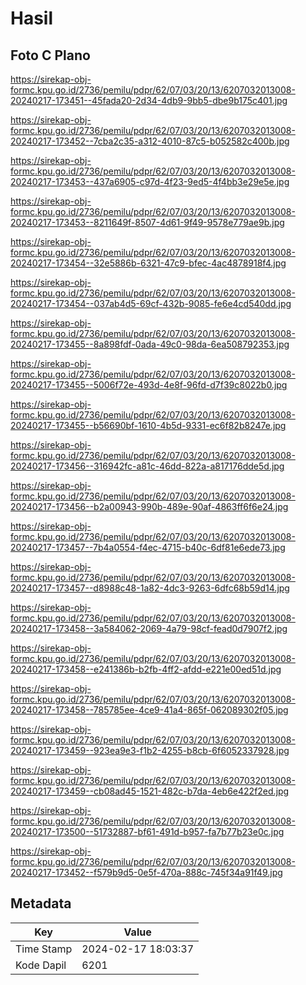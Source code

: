 # Hasil

## Foto C Plano

https://sirekap-obj-formc.kpu.go.id/2736/pemilu/pdpr/62/07/03/20/13/6207032013008-20240217-173451--45fada20-2d34-4db9-9bb5-dbe9b175c401.jpg

https://sirekap-obj-formc.kpu.go.id/2736/pemilu/pdpr/62/07/03/20/13/6207032013008-20240217-173452--7cba2c35-a312-4010-87c5-b052582c400b.jpg

https://sirekap-obj-formc.kpu.go.id/2736/pemilu/pdpr/62/07/03/20/13/6207032013008-20240217-173453--437a6905-c97d-4f23-9ed5-4f4bb3e29e5e.jpg

https://sirekap-obj-formc.kpu.go.id/2736/pemilu/pdpr/62/07/03/20/13/6207032013008-20240217-173453--8211649f-8507-4d61-9f49-9578e779ae9b.jpg

https://sirekap-obj-formc.kpu.go.id/2736/pemilu/pdpr/62/07/03/20/13/6207032013008-20240217-173454--32e5886b-6321-47c9-bfec-4ac4878918f4.jpg

https://sirekap-obj-formc.kpu.go.id/2736/pemilu/pdpr/62/07/03/20/13/6207032013008-20240217-173454--037ab4d5-69cf-432b-9085-fe6e4cd540dd.jpg

https://sirekap-obj-formc.kpu.go.id/2736/pemilu/pdpr/62/07/03/20/13/6207032013008-20240217-173455--8a898fdf-0ada-49c0-98da-6ea508792353.jpg

https://sirekap-obj-formc.kpu.go.id/2736/pemilu/pdpr/62/07/03/20/13/6207032013008-20240217-173455--5006f72e-493d-4e8f-96fd-d7f39c8022b0.jpg

https://sirekap-obj-formc.kpu.go.id/2736/pemilu/pdpr/62/07/03/20/13/6207032013008-20240217-173455--b56690bf-1610-4b5d-9331-ec6f82b8247e.jpg

https://sirekap-obj-formc.kpu.go.id/2736/pemilu/pdpr/62/07/03/20/13/6207032013008-20240217-173456--316942fc-a81c-46dd-822a-a817176dde5d.jpg

https://sirekap-obj-formc.kpu.go.id/2736/pemilu/pdpr/62/07/03/20/13/6207032013008-20240217-173456--b2a00943-990b-489e-90af-4863ff6f6e24.jpg

https://sirekap-obj-formc.kpu.go.id/2736/pemilu/pdpr/62/07/03/20/13/6207032013008-20240217-173457--7b4a0554-f4ec-4715-b40c-6df81e6ede73.jpg

https://sirekap-obj-formc.kpu.go.id/2736/pemilu/pdpr/62/07/03/20/13/6207032013008-20240217-173457--d8988c48-1a82-4dc3-9263-6dfc68b59d14.jpg

https://sirekap-obj-formc.kpu.go.id/2736/pemilu/pdpr/62/07/03/20/13/6207032013008-20240217-173458--3a584062-2069-4a79-98cf-fead0d7907f2.jpg

https://sirekap-obj-formc.kpu.go.id/2736/pemilu/pdpr/62/07/03/20/13/6207032013008-20240217-173458--e241386b-b2fb-4ff2-afdd-e221e00ed51d.jpg

https://sirekap-obj-formc.kpu.go.id/2736/pemilu/pdpr/62/07/03/20/13/6207032013008-20240217-173458--785785ee-4ce9-41a4-865f-062089302f05.jpg

https://sirekap-obj-formc.kpu.go.id/2736/pemilu/pdpr/62/07/03/20/13/6207032013008-20240217-173459--923ea9e3-f1b2-4255-b8cb-6f6052337928.jpg

https://sirekap-obj-formc.kpu.go.id/2736/pemilu/pdpr/62/07/03/20/13/6207032013008-20240217-173459--cb08ad45-1521-482c-b7da-4eb6e422f2ed.jpg

https://sirekap-obj-formc.kpu.go.id/2736/pemilu/pdpr/62/07/03/20/13/6207032013008-20240217-173500--51732887-bf61-491d-b957-fa7b77b23e0c.jpg

https://sirekap-obj-formc.kpu.go.id/2736/pemilu/pdpr/62/07/03/20/13/6207032013008-20240217-173452--f579b9d5-0e5f-470a-888c-745f34a91f49.jpg


## Metadata

| Key        | Value               |
| ---------- | ------------------- |
| Time Stamp | 2024-02-17 18:03:37 |
| Kode Dapil | 6201                |



